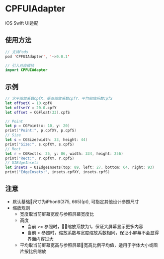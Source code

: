 # CPFUIAdapter
iOS Swift UI适配

## 使用方法

```Swift
// 支持Pods
pod 'CPFUIAdapter', '~>0.0.1'
```

```Swift
// 引入对应模块
import CPFUIAdapter
```

## 示例

```Swift
// 水平缩放系数cpfX，垂直缩放系数cpfY，平均缩放系数cpfS
let offsetX = 10.cpfX
let offsetY = 20.0.cpfY
let offset = CGFloat(33).cpfS

// Point
let p = CGPoint(x: 10, y: 20)
print("Point:", p.cpfXY, p.cpfS)
// Size
let s = CGSize(width: 33, height: 44)
print("Size:", s.cpfXY, s.cpfS)
// Rect
let r = CGRect(x: 25, y: 86, width: 334, height: 256)
print("Rect:", r.cpfXY, r.cpfS)
// UIEdgeInsets
let insets = UIEdgeInsets(top: 89, left: 27, bottom: 64, right: 93)
print("EdgeInsets:", insets.cpfXY, insets.cpfS)

```

## 注意
- 默认基础尺寸为iPhon6(375, 665)(pt), 可指定其他设计参照尺寸
- 缩放规则
    - 宽度取当前屏幕宽度与参照屏幕宽度比
    - 高度
        - 当前 >= 参照时，缩放系数为1，保证大屏幕显示更多内容
        - 当前 < 参照时，缩放系数与宽度缩放系数相同，保证小屏幕不会显得界面内容过大
    - 平均取当前屏幕宽高与参照屏幕宽高比例平均值，适用于字体大小或图片按比例缩放